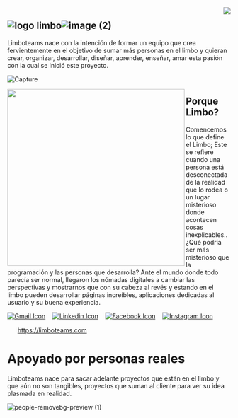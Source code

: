 

<img align="right" src="https://user-images.githubusercontent.com/5713670/87202985-820dcb80-c2b6-11ea-9f56-7ec461c497c3.gif" style="max-width: 100%; display: inline-block;" data-target="animated-image.originalImage" />

## ![logo limbo](https://user-images.githubusercontent.com/86364396/216613557-555c01f2-dac5-42c4-9806-f3fd567a7a6a.png)![image (2)](https://user-images.githubusercontent.com/86364396/216613388-3ad7c7f0-3afe-4db1-b7fc-913224b6096f.png)

Limboteams
nace con la intención de formar un equipo que crea fervientemente en el objetivo de sumar más personas en el limbo y quieran crear, organizar, desarrollar, diseñar, aprender, enseñar, amar esta pasión con la cual se inició este proyecto.


![Capture](https://user-images.githubusercontent.com/86364396/216601912-dc28c52e-6413-4f3a-8e02-00f4b64c8fc5.PNG)
 
<img align="left" src="https://user-images.githubusercontent.com/86364396/216607322-d25c322f-da51-4cf6-a6a4-2dafe0d20588.png" style="max-width: 100%; display: inline-block;" data-target="animated-image.originalImage" height="400" />

##  Porque Limbo?
Comencemos lo que define el Limbo; Este se refiere cuando una persona está desconectada de la realidad que lo rodea o un lugar misterioso donde acontecen cosas inexplicables.. ¿Qué podría ser más misterioso que la programación y las personas que desarrolla? Ante el mundo donde todo parecía ser normal, llegaron los nómadas digitales a cambiar las perspectivas y mostrarnos que con su cabeza al revés y estando en el limbo pueden desarrollar páginas increíbles, aplicaciones dedicadas al usuario y su buena experiencia.
 
 
 [![Gmail Icon](https://github.com/gauravghongde/social-icons/blob/master/SVG/Color/Gmail.svg)](mailto:limboteams@gmail.com)&nbsp; &nbsp;  [![Linkedin Icon](https://github.com/gauravghongde/social-icons/blob/master/SVG/Color/LinkedIN.svg)](https://www.linkedin.com/company/limboteams/)&nbsp; &nbsp; [![Facebook Icon](https://github.com/gauravghongde/social-icons/blob/master/SVG/Color/Facebook.svg)](https://www.facebook.com/limbo.limbo.54584)&nbsp; &nbsp; [![Instagram Icon](https://github.com/gauravghongde/social-icons/blob/master/SVG/White/Instagram_white.svg)](https://www.instagram.com/limboteams/)
 
<img src="https://user-images.githubusercontent.com/86364396/216610749-482d9e9f-232c-4048-9f7b-467220b15703.svg" height="15" />&nbsp; https://limboteams.com

#
#  Apoyado por personas reales
Limboteams nace para sacar adelante proyectos que están en el limbo y que aún no son tangibles,
proyectos que suman al cliente para ver su idea plasmada en realidad.


![people-removebg-preview (1)](https://user-images.githubusercontent.com/86364396/217534938-792054be-adb0-44d5-b92b-25d6a291b2f7.png)

 
 
